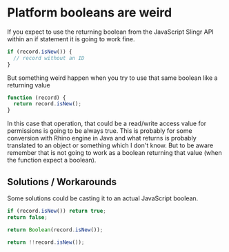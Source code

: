 # Platform booleans are weird

If you expect to use the returning boolean from the JavaScript Slingr API within an if statement it is going to work fine.

```js
if (record.isNew()) {
  // record without an ID
}
```

But something weird happen when you try to use that same boolean like a returning value

```js
function (record) {
  return record.isNew();
}
```

In this case that operation, that could be a read/write access value for permissions is going to be always true. This is probably for some conversion with Rhino engine in Java and what returns is probably translated to an object or something which I don't know. But to be aware remember that is not going to work as a boolean returning that value (when the function expect a boolean).

## Solutions / Workarounds

Some solutions could be casting it to an actual JavaScript boolean.

```js
if (record.isNew()) return true;
return false;
```

```js
return Boolean(record.isNew());
```

```js
return !!record.isNew());
```

